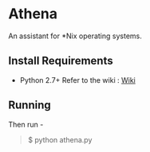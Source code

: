 # Athena
An assistant for *Nix operating systems.

## Install Requirements
+ Python 2.7+
Refer to the wiki : [Wiki](https://github.com/mananyadav/Athena/wiki "Wiki")

## Running
Then run - 
> $ python athena.py 
